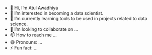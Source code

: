 - 👋 Hi, I’m Atul Awadhiya
- 👀 I’m interested in becoming a data scientist.
- 🌱 I’m currently learning tools to be used in projects related to data science.
- 💞️ I’m looking to collaborate on ...
- 📫 How to reach me ...
- 😄 Pronouns: ...
- ⚡ Fun fact: ...

<!---
Atul0509/Atul0509 is a ✨ special ✨ repository because its `README.md` (this file) appears on your GitHub profile.
You can click the Preview link to take a look at your changes.
--->
